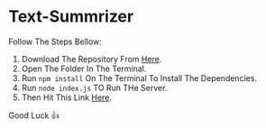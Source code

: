 # Text-Summrizer

Follow The Steps Bellow:
1. Download The Repository From [Here](https://github.com/Yusuf4zzam/Text-Summrizer/archive/refs/heads/main.zip).
2. Open The Folder In The Terminal.
3. Run `npm install` On The Terminal To Install The Dependencies.
4. Run `node index.js` TO Run THe Server.
5. Then Hit This Link [Here](http://localhost:3000/).

Good Luck :+1:
